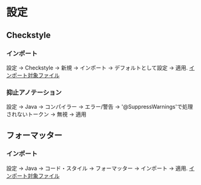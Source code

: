 # 設定
## Checkstyle
### インポート
設定 → Checkstyle → 新規 → インポート → デフォルトとして設定 → 適用. 
[インポート対象ファイル](xml/check.xml)

### 抑止アノテーション
設定 → Java → コンパイラー → エラー/警告 → '@SuppressWarnings'で処理されないトークン → 無視 → 適用

## フォーマッター
### インポート
設定 → Java → コード・スタイル → フォーマッター → インポート → 適用. 
[インポート対象ファイル](xml/format.xml)
